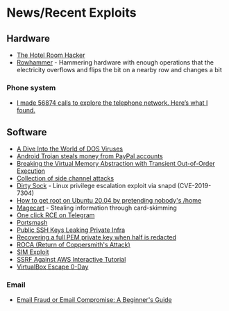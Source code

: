 # News/Recent Exploits

## Hardware
- [The Hotel Room Hacker](https://www.wired.com/2017/08/the-hotel-hacker/)
- [Rowhammer](https://www.wired.com/story/rowhammer-ecc-memory-data-hack/) - Hammering hardware with enough operations that the electricity overflows and flips the bit on a nearby row and changes a bit

### Phone system
- [I made 56874 calls to explore the telephone network. Here’s what I found.](https://shufflingbytes.com/posts/wardialing-finnish-freephones/)

## Software
- [A Dive Into the World of DOS Viruses](https://blog.benjojo.co.uk/post/dive-into-the-world-of-dos-viruses)
- [Android Trojan steals money from PayPal accounts](https://www.welivesecurity.com/2018/12/11/android-trojan-steals-money-paypal-accounts-2fa/)
- [Breaking the Virtual Memory Abstraction with Transient Out-of-Order Execution](https://foreshadowattack.eu/)
- [Collection of side channel attacks](https://github.com/mratsim/constantine/wiki/Constant-time-arithmetics)
- [Dirty Sock](https://github.com/initstring/dirty_sock) - Linux privilege escalation exploit via snapd (CVE-2019-7304)
- [How to get root on Ubuntu 20.04 by pretending nobody's /home](https://securitylab.github.com/research/Ubuntu-gdm3-accountsservice-LPE)
- [Magecart](https://www.theregister.co.uk/2018/10/09/magecart_payment_card_malware/) - Stealing information through card-skimming
- [One click RCE on Telegram](https://positive.security/blog/url-open-rce)
- [Portsmash](https://youtu.be/k6PzjGwyKuY)
- [Public SSH Keys Leaking Private Infra](https://rushter.com/blog/public-ssh-keys/)
- [Recovering a full PEM private key when half is redacted](https://blog.cryptohack.org/twitter-secretsw)
- [ROCA (Return of Coppersmith's Attack)](https://bitsdeep.com/posts/analysis-of-the-roca-vulnerability/)
- [SIM Exploit](https://www.vice.com/amp/en/article/y3g8wb/hacker-got-my-texts-16-dollars-sakari-netnumber?__twitter_impression=true)
- [SSRF Against AWS Interactive Tutorial](https://application.security/)
- [VirtualBox Escape 0-Day](https://www.reddit.com/r/netsec/comments/9uuvk2/virtualbox_escape_0day/)

### Email
- [Email Fraud or Email Compromise: A Beginner's Guide](https://chris.partridge.tech/2020/email-fraud-or-email-compromise-beginners-guide/)
